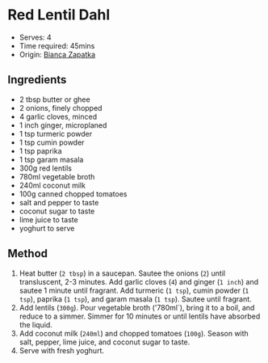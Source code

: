# Red Lentil Dahl
* Serves: 4
* Time required: 45mins
* Origin: [Bianca Zapatka](https://biancazapatka.com/en/red-lentil-dahl/)

## Ingredients
* 2 tbsp butter or ghee
* 2 onions, finely chopped
* 4 garlic cloves, minced
* 1 inch ginger, microplaned
* 1 tsp turmeric powder
* 1 tsp cumin powder
* 1 tsp paprika
* 1 tsp garam masala
* 300g red lentils
* 780ml vegetable broth
* 240ml coconut milk
* 100g canned chopped tomatoes
* salt and pepper to taste
* coconut sugar to taste
* lime juice to taste
* yoghurt to serve
## Method
1. Heat butter (`2 tbsp`) in a saucepan. Sautee the onions (`2`) until transluscent, 2-3 minutes. Add garlic cloves (`4`) and ginger (`1 inch`) and sautee 1 minute until fragrant. Add turmeric (`1 tsp`), cumin powder (`1 tsp`), paprika (`1 tsp`), and garam masala (`1 tsp`). Sautee until fragrant.
1. Add lentils (`300g`). Pour vegetable broth ('780ml`), bring it to a boil, and reduce to a simmer. Simmer for 10 minutes or until lentils have absorbed the liquid.
1. Add coconut milk (`240ml`) and chopped tomatoes (`100g`). Season with salt, pepper, lime juice, and coconut sugar to taste.
1. Serve with fresh yoghurt.
